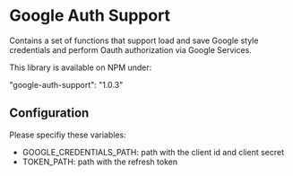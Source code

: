 # Google Auth Support

Contains a set of functions that support load and save Google style credentials and perform Oauth authorization via Google Services.

This library is available on NPM under:

"google-auth-support": "1.0.3"

## Configuration

Please specifiy these variables:

- GOOGLE_CREDENTIALS_PATH: path with the client id and client secret
- TOKEN_PATH: path with the refresh token